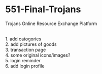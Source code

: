 # 551-Final-Trojans
Trojans Online Resource Exchange Platform

<br>
1. add catogories<br>
2. add pictures of goods<br>
3. transaction page<br>
4. some original icons/images?<br>
5. login reminder<br>
6. add login profile<br>


